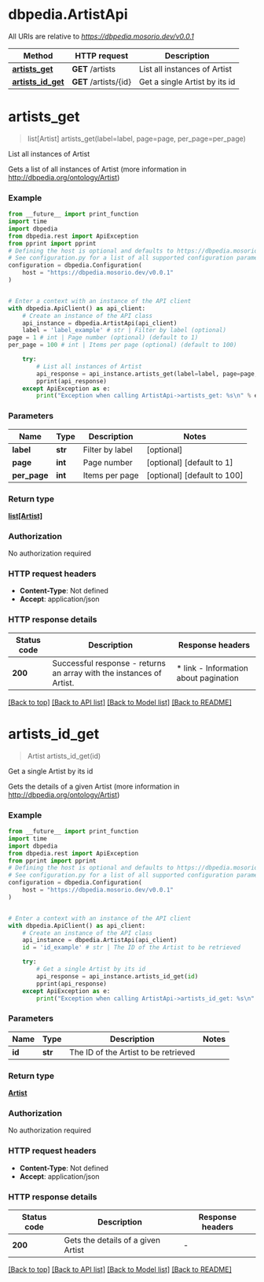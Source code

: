 # dbpedia.ArtistApi

All URIs are relative to *https://dbpedia.mosorio.dev/v0.0.1*

Method | HTTP request | Description
------------- | ------------- | -------------
[**artists_get**](ArtistApi.md#artists_get) | **GET** /artists | List all instances of Artist
[**artists_id_get**](ArtistApi.md#artists_id_get) | **GET** /artists/{id} | Get a single Artist by its id


# **artists_get**
> list[Artist] artists_get(label=label, page=page, per_page=per_page)

List all instances of Artist

Gets a list of all instances of Artist (more information in http://dbpedia.org/ontology/Artist)

### Example

```python
from __future__ import print_function
import time
import dbpedia
from dbpedia.rest import ApiException
from pprint import pprint
# Defining the host is optional and defaults to https://dbpedia.mosorio.dev/v0.0.1
# See configuration.py for a list of all supported configuration parameters.
configuration = dbpedia.Configuration(
    host = "https://dbpedia.mosorio.dev/v0.0.1"
)


# Enter a context with an instance of the API client
with dbpedia.ApiClient() as api_client:
    # Create an instance of the API class
    api_instance = dbpedia.ArtistApi(api_client)
    label = 'label_example' # str | Filter by label (optional)
page = 1 # int | Page number (optional) (default to 1)
per_page = 100 # int | Items per page (optional) (default to 100)

    try:
        # List all instances of Artist
        api_response = api_instance.artists_get(label=label, page=page, per_page=per_page)
        pprint(api_response)
    except ApiException as e:
        print("Exception when calling ArtistApi->artists_get: %s\n" % e)
```

### Parameters

Name | Type | Description  | Notes
------------- | ------------- | ------------- | -------------
 **label** | **str**| Filter by label | [optional] 
 **page** | **int**| Page number | [optional] [default to 1]
 **per_page** | **int**| Items per page | [optional] [default to 100]

### Return type

[**list[Artist]**](Artist.md)

### Authorization

No authorization required

### HTTP request headers

 - **Content-Type**: Not defined
 - **Accept**: application/json

### HTTP response details
| Status code | Description | Response headers |
|-------------|-------------|------------------|
**200** | Successful response - returns an array with the instances of Artist. |  * link - Information about pagination <br>  |

[[Back to top]](#) [[Back to API list]](../README.md#documentation-for-api-endpoints) [[Back to Model list]](../README.md#documentation-for-models) [[Back to README]](../README.md)

# **artists_id_get**
> Artist artists_id_get(id)

Get a single Artist by its id

Gets the details of a given Artist (more information in http://dbpedia.org/ontology/Artist)

### Example

```python
from __future__ import print_function
import time
import dbpedia
from dbpedia.rest import ApiException
from pprint import pprint
# Defining the host is optional and defaults to https://dbpedia.mosorio.dev/v0.0.1
# See configuration.py for a list of all supported configuration parameters.
configuration = dbpedia.Configuration(
    host = "https://dbpedia.mosorio.dev/v0.0.1"
)


# Enter a context with an instance of the API client
with dbpedia.ApiClient() as api_client:
    # Create an instance of the API class
    api_instance = dbpedia.ArtistApi(api_client)
    id = 'id_example' # str | The ID of the Artist to be retrieved

    try:
        # Get a single Artist by its id
        api_response = api_instance.artists_id_get(id)
        pprint(api_response)
    except ApiException as e:
        print("Exception when calling ArtistApi->artists_id_get: %s\n" % e)
```

### Parameters

Name | Type | Description  | Notes
------------- | ------------- | ------------- | -------------
 **id** | **str**| The ID of the Artist to be retrieved | 

### Return type

[**Artist**](Artist.md)

### Authorization

No authorization required

### HTTP request headers

 - **Content-Type**: Not defined
 - **Accept**: application/json

### HTTP response details
| Status code | Description | Response headers |
|-------------|-------------|------------------|
**200** | Gets the details of a given Artist |  -  |

[[Back to top]](#) [[Back to API list]](../README.md#documentation-for-api-endpoints) [[Back to Model list]](../README.md#documentation-for-models) [[Back to README]](../README.md)

